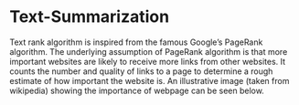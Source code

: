 # Text-Summarization

Text rank algorithm is inspired from the famous Google’s PageRank algorithm. The underlying assumption of PageRank algorithm is that more important websites are likely to receive more links from other websites. It counts the number and quality of links to a page to determine a rough estimate of how important the website is. An illustrative image (taken from wikipedia) showing the importance of webpage can be seen below.


